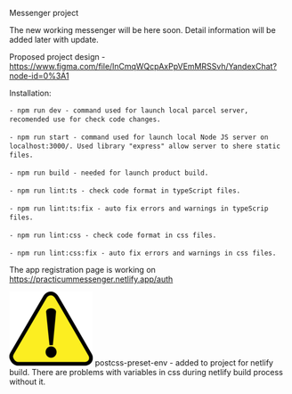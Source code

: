 Messenger project

The new working messenger will be here soon. Detail information will be added later with update. 

Proposed project design - https://www.figma.com/file/lnCmqWQcpAxPpVEmMRSSvh/YandexChat?node-id=0%3A1

Installation:

    - npm run dev - command used for launch local parcel server, recomended use for check code changes.

    - npm run start - command used for launch local Node JS server on localhost:3000/. Used library "express" allow server to shere static files.    

    - npm run build - needed for launch product build.

    - npm run lint:ts - check code format in typeScript files.

    - npm run lint:ts:fix - auto fix errors and warnings in typeScrip files.

    - npm run lint:css - check code format in css files.

    - npm run lint:css:fix - auto fix errors and warnings in css files.  


The app registration page is working on https://practicummessenger.netlify.app/auth

<img src="./src/assets/attention.png" alt="Attention"/>
 postcss-preset-env - added to project for netlify build. There are problems with variables in css during netlify build process without it.
